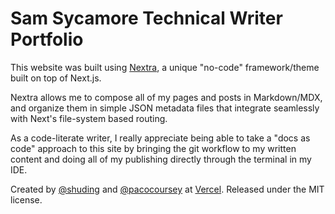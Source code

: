 # Sam Sycamore Technical Writer Portfolio

This website was built using [Nextra](https://github.com/shuding/nextra), a unique "no-code" framework/theme built on top of Next.js.

Nextra allows me to compose all of my pages and posts in Markdown/MDX, and organize them in simple JSON metadata files that integrate seamlessly with Next's file-system based routing.

As a code-literate writer, I really appreciate being able to take a "docs as code" approach to this site by bringing the git workflow to my written content and doing all of my publishing directly through the terminal in my IDE.

Created by [@shuding](https://github.com/shuding) and [@pacocoursey](https://github.com/pacocoursey) at [Vercel](https://vercel.com). Released under the MIT license.
